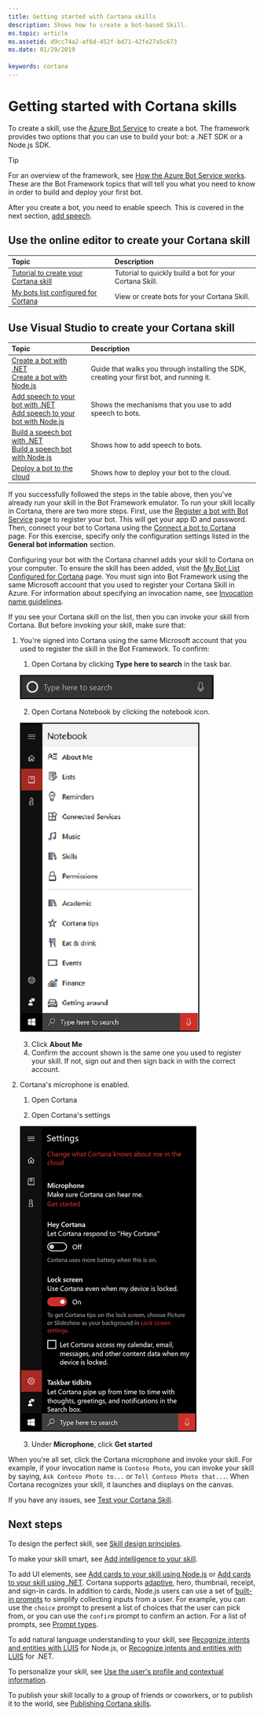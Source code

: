 ```yaml
---
title: Getting started with Cortana skills
description: Shows how to create a bot-based Skill.
ms.topic: article
ms.assetid: d9cc74a2-af6d-452f-bd71-42fe27a5c673
ms.date: 01/29/2019

keywords: cortana
---
```


# Getting started with Cortana skills

To create a skill, use the [Azure Bot Service](https://docs.microsoft.com/bot-framework) to create a bot. The framework provides two options that you can use to build your bot: a .NET SDK or a Node.js SDK.

>[!TIP]
> For an overview of the framework, see [How the Azure Bot Service works](https://docs.microsoft.com/azure/bot-service/bot-service-overview-readme?view=azure-bot-service-3.0). These are the Bot Framework topics that will tell you what you need to know in order to build and deploy your first bot.

After you create a bot, you need to enable speech.  This is covered in the next section, [add speech](./adding-speech.md).

## Use the online editor to create your Cortana skill

| Topic | Description |
|:--- |:--- |
| [Tutorial to create your Cortana skill](./mva22-hello-world.md) | Tutorial to quickly build a bot for your Cortana Skill. |
| [My bots list configured for Cortana](https://dev.botframework.com/bots?c=cortana) | View or create  bots for your Cortana Skill. |

## Use Visual Studio to create your Cortana skill

| Topic | Description |
|:--- |:--- | 
|[Create a bot with .NET](https://docs.microsoft.com/azure/bot-service/dotnet/bot-builder-dotnet-sdk-quickstart?view=azure-bot-service-3.0)<br />[Create a bot with Node.js](https://docs.microsoft.com/azure/bot-service/javascript/bot-builder-javascript-quickstart?view=azure-bot-service-3.0) | Guide that walks you through installing the SDK, creating your first bot, and running it.
|[Add speech to your bot with .NET](https://docs.microsoft.com/azure/bot-service/dotnet/bot-builder-dotnet-text-to-speech?view=azure-bot-service-3.0)<br />[Add speech to your bot with Node.js](https://docs.microsoft.com/azure/bot-service/nodejs/bot-builder-nodejs-text-to-speech?view=azure-bot-service-3.0)|Shows the mechanisms that you use to add speech to bots.
|[Build a speech bot with .NET](https://docs.microsoft.com/azure/bot-service/dotnet/bot-builder-dotnet-cortana-skill?view=azure-bot-service-3.0)<br />[Build a speech bot with Node.js](https://docs.microsoft.com/azure/bot-service/nodejs/bot-builder-nodejs-cortana-skill?view=azure-bot-service-3.0)|Shows how to add speech to bots.
|[Deploy a bot to the cloud](https://docs.microsoft.com/azure/bot-service/bot-service-build-continuous-deployment?view=azure-bot-service-3.0)|Shows how to deploy your bot to the cloud.

If you successfully followed the steps in the table above, then you've already run your skill in the Bot Framework emulator. To run your skill locally in Cortana, there are two more steps. First, use the [Register a bot with Bot Service](https://docs.microsoft.com/azure/bot-service/bot-service-quickstart-registration) page to register your bot. This will get your app ID and password. Then, connect your bot to Cortana using the [Connect a bot to Cortana](https://docs.microsoft.com/azure/bot-service/bot-service-channel-connect-cortana) page. For this exercise, specify only the configuration settings listed in the **General bot information** section.

Configuring your bot with the Cortana channel adds your skill to Cortana on your computer. To ensure the skill has been added, visit the [My Bot List Configured for Cortana](https://dev.botframework.com/bots?c=cortana) page. You must sign into Bot Framework using the same Microsoft account that you used to register your Cortana Skill in Azure.
For information about specifying an invocation name, see [Invocation name guidelines](./cortana-invocation-guidelines.md).

If you see your Cortana skill on the list, then you can invoke your skill from Cortana. But before invoking your skill, make sure that:

1. You're signed into Cortana using the same Microsoft account that you used to register the skill in the Bot Framework. To confirm:

    1. Open Cortana by clicking **Type here to search** in the task bar.

     ![Cortana](../media/images/open-cortana.png)

    2. Open Cortana Notebook by clicking the notebook icon.

     ![Cortana's Notebook](../media/images/notebook.png)

    3. Click **About Me**
    4. Confirm the account shown is the same one you used to register your skill. If not, sign out and then sign back in with the correct account.

1. Cortana's microphone is enabled.

    1. Open Cortana

    2. Open Cortana's settings

     ![Cortana settings](../media/images/cortana-settings.png)

    3. Under **Microphone**, click **Get started**

When you're all set, click the Cortana microphone and invoke your skill. For example, if your invocation name is `Contoso Photo`, you can invoke your skill by saying, `Ask Contoso Photo to...` or `Tell Contoso Photo that...`. When Cortana recognizes your skill, it launches and displays on the canvas.

If you have any issues, see [Test your Cortana Skill](./test-debug.md).

## Next steps

To design the perfect skill, see [Skill design principles](./design-principles.md).

To make your skill smart, see [Add intelligence to your skill](https://docs.microsoft.com/azure/bot-service/bot-service-concept-intelligence?view=azure-bot-service-3.0). 

To add UI elements, see [Add cards to your skill using Node.js](https://docs.microsoft.com/azure/bot-service/nodejs/bot-builder-nodejs-send-rich-cards?view=azure-bot-service-3.0) or [Add cards to your skill using .NET](https://docs.microsoft.com/azure/bot-service/dotnet/bot-builder-dotnet-add-rich-card-attachments?view=azure-bot-service-3.0). Cortana supports [adaptive](https://docs.microsoft.com/azure/bot-service/nodejs/bot-builder-nodejs-send-rich-cards?view=azure-bot-service-3.0#send-an-adaptive-card), hero, thumbnail, receipt, and sign-in cards. In addition to cards, Node.js users can use a set of [built-in prompts](https://docs.microsoft.com/azure/bot-service/nodejs/bot-builder-nodejs-dialog-prompt?view=azure-bot-service-3.0) to simplify collecting inputs from a user. For example, you can use the `choice` prompt to present a list of choices that the user can pick from, or you can use the `confirm` prompt to confirm an action. For a list of prompts, see [Prompt types](https://docs.microsoft.com/azure/bot-service/nodejs/bot-builder-nodejs-dialog-prompt?view=azure-bot-service-3.0#prompt-types).


To add natural language understanding to your skill, see [Recognize intents and entities with LUIS](https://docs.microsoft.com/azure/bot-service/nodejs/bot-builder-nodejs-recognize-intent-luis?view=azure-bot-service-3.0) for Node.js, or [Recognize intents and entities with LUIS](https://docs.microsoft.com/azure/bot-service/dotnet/bot-builder-dotnet-luis-dialogs?view=azure-bot-service-3.0) for .NET.

To personalize your skill, see [Use the user's profile and contextual information](./get-user-profile-context.md).

To publish your skill locally to a group of friends or coworkers, or to publish it to the world, see [Publishing Cortana skills](./publish-skill.md).
<!--
Check out the Bot Framework speech samples. [Node.js](https://github.com/Microsoft/BotBuilder-Samples/tree/master/Node/demo-RollerSkill) | [.NET](https://github.com/Microsoft/BotBuilder-Samples/tree/master/CSharp/demo-RollerSkill)
-->
